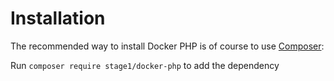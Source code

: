 # Installation

The recommended way to install Docker PHP is of course to use [Composer](http://getcomposer.org/):

Run `composer require stage1/docker-php` to add the dependency
